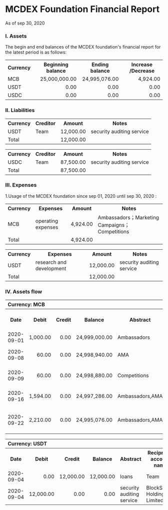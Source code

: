 # MCDEX Foundation Financial Report
As of sep 30, 2020
### I. Assets
The begin and end balances of the MCDEX foundation's financial report for the latest period is as follows:
<table>
    <tr>
        <th rowspan="1">Currency</th>
        <th>Beginning balance </th>
        <th>Ending balance</th>
        <th>Increase /Decrease</th>
    </tr>
    <tr>
        <td rowspan="1">MCB</td>
        <td align="right">25,000,000.00</td>
        <td align="right">24,995,076.00</td>
        <td align="right">4,924.00</td>
    </tr>
    <tr>
        <td rowspan="1">USDT</td>
         <td align="right">0.00</td>
        <td align="right">0.00</td>
        <td align="right">0.00</td>
    </tr>
    <tr>
        <td rowspan="1">USDC</td>
         <td align="right">0.00</td>
        <td align="right">0.00</td>
        <td align="right">0.00</td>
    </tr>
 </table>

### II. Liabilities
<table>
    <tr>
        <th rowspan="1">Currency</th>
        <th>Creditor </th>
        <th>Amount</th>
        <th>Notes </th>
    </tr>
    <tr>
        <td rowspan="1">USDT</td>
        <td>Team</td>
        <td align="right">12,000.00</td>
        <td align="right">security auditing service</td>
    </tr>
    <tr>
        <td rowspan="1">Total</td>
         <td align="right"> </td>
        <td align="right">12,000.00</td>
        <td align="right"> </td>
    </tr>
 </table>
<table>
    <tr>
        <th rowspan="1">Currency</th>
        <th>Creditor </th>
        <th>Amount</th>
        <th>Notes </th>
    </tr>
    <tr>
        <td rowspan="1">USDC</td>
        <td>Team</td>
        <td align="right">87,500.00</td>
        <td align="right">security auditing service</td>
    </tr>
    <tr>
        <td rowspan="1">Total</td>
         <td align="right"> </td>
        <td align="right">87,500.00</td>
        <td align="right"> </td>
    </tr>
 </table>

### III. Expenses 
1.Usage of the MCDEX foundation  since sep 01, 2020 until sep 30, 2020 :
<table>
    <tr>
        <th rowspan="1">Currency</th>
        <th>Expenses </th>
        <th>Amount</th>
        <th>Notes</th>
    </tr>
    <tr>
        <td rowspan="1">MCB</td>
        <td>operating expenses</td>
        <td align="right">4,924.00</td>
        <td>Ambassadors；Marketing Campaigns；Competitions</td>
    </tr>
    <tr>
        <td rowspan="1">Total</td>
        <td>  </td>
        <td align="right">4,924.00</td>
        <td>  </td>
    </tr>
 </table>
<table>
    <tr>
        <th rowspan="1">Currency</th>
        <th>Expenses </th>
        <th>Amount</th>
        <th>Notes</th>
    </tr>
    <tr>
        <td rowspan="1">USDT</td>
        <td>research and development</td>
        <td align="right">12,000.00</td>
        <td>security auditing service</td>
    </tr>
    <tr>
        <td rowspan="1">Total</td>
        <td>  </td>
        <td align="right">12,000.00</td>
        <td>  </td>
    </tr>
 </table>

### IV. Assets flow
<table>
    <tr>
        <th colspan="7" align="left">Currency: MCB</th>
    </tr> 
    <tr>
        <th rowspan="1">Date</th>
        <th>Debit </th>
        <th>Credit </th>
        <th>Balance</th>
        <th>Abstract</th>
        <th>Reciprocal account name </th>
        <th>Transaction Hash</th>
    </tr>
    <tr>
        <td rowspan="1">2020-09-01</td>
        <td align="right">1,000.00</td>
        <td align="right">0.00</td>
        <td align="right">24,999,000.00</td>
        <td> Ambassadors</td>
        <td> DeFi Italy </td>
        <td> <a href="https://etherscan.io/address/tx/0xe5fc4d4837f252a0a30c52d03e91e62b9c32c96eb493eca344bf15663f767626">0xe5fc******7626</a></td>
    </tr>
    <tr>
        <td rowspan="1">2020-09-08</td>
        <td align="right">60.00</td>
        <td align="right">0.00</td>
        <td align="right">24,998,940.00</td>
        <td> AMA  </td>
        <td> sai teja </td>
        <td> <a href="https://etherscan.io/address/tx/0x74e22fd1732a7410471bfd97857f2b64336e526eb8d0c6e1ebed26bcbda91233">0x74e2******1233</a>
        <a href="https://etherscan.io/address/tx/0x9a7b7cfbbe5882131f1f5303ea73b0ef1b2451732fb300fb96e98d4a717732f2">0x9a7b******32f2</a>
        <a href="https://etherscan.io/address/tx/0x29c8a376a50f61981537da4e9d803274f10c8cdece51f511772a4878fbca334f">0x29c8******334f</a></td>
    </tr>
    <tr>
        <td rowspan="1">2020-09-09</td>
        <td align="right">60.00</td>
        <td align="right">0.00</td>
        <td align="right">24,998,880.00</td>
        <td> Competitions</td>
        <td> pemuda kuwojo, regin </td>
        <td> <a href="https://etherscan.io/address/tx/0x428b2d4928fe8101bb14ad16644e2c8c6ce7710c8243ef3092c02de713b610c4">0x428b******10c4</a>
        <a href="https://etherscan.io/address/tx/0xaf830f4396858b058eb0e45d7d569a529b33e620cf7033f437993393b95fed60">0xaf83******ed60</a>
        <a href="https://etherscan.io/address/tx/0x249a7578ba563d9e391aba7c25e4e8953c37f5c3edb17101abff74a2bcf7207f">0x249a******207f</a></td>
    </tr>
    <tr>
        <td rowspan="1">2020-09-16</td>
        <td align="right">1,594.00</td>
        <td align="right">0.00</td>
        <td align="right">24,997,286.00</td>
        <td> Ambassadors,AMA</td>
        <td> DeFi Italy, egrowth, ID crypto </td>
        <td> <a href="https://etherscan.io/address/tx/0x7b142e26d6569833dc2c4499fcdf6a5365981d2b614daf753059170e2e8c2ef9">0x7b14******2ef9</a>
        <a href="https://etherscan.io/address/tx/0xb728bf00e85fd6907701a42b1802bc96dc964a5ad5a5978fe5f69669459a4038">0xb728******4038</a></td>
    </tr>
    <tr>
        <td rowspan="1">2020-09-22</td>
        <td align="right">2,210.00</td>
        <td align="right">0.00</td>
        <td align="right">24,995,076.00</td>
        <td> Ambassadors,AMA</td>
        <td> Satoshi Club, Victor, Gainschat</td>
        <td> <a href="https://etherscan.io/address/tx/0x70d38f0423139c2cbfe5a3016ade25017c0208db9f144e0de0062a10e200560a">0x70d3******560a</a>
        <a href="https://etherscan.io/address/tx/0x017e1e0a18a48df823e02a0858c8d14fbeaa336558ec4f4564a3411f7526c982">0x017e******c982</a></td>
    </tr>
    </table>

<table>
    <tr>
        <th colspan="7" align="left">Currency: USDT</th>
    </tr> 
    <tr>
        <th rowspan="1">Date</th>
        <th>Debit </th>
        <th>Credit </th>
        <th>Balance</th>
        <th>Abstract</th>
        <th>Reciprocal account name </th>
        <th>Transaction Hash</th>
    </tr>
    <tr>
        <td rowspan="1">2020-09-04</td>
        <td align="right">0.00</td>
        <td align="right">12,000.00</td>
        <td align="right">12,000.00</td>
        <td> loans</td>
        <td> Team </td>
        <td> <a href="https://etherscan.io/address/tx/0xf237bdf70c9684e06b0f354896dabefb2ed0097210b94679524a643e1fcb30cd">0xf237******30cd</a></td>
    </tr>
    <tr>
        <td rowspan="1">2020-09-04</td>
        <td align="right">12,000.00</td>
        <td align="right">0.00</td>
        <td align="right">0.00</td>
        <td> security auditing service</td>
        <td> BlockSentry Holdings Limited </td>
        <td> <a href="https://etherscan.io/address/tx/0x103eb3448d35ae6fb7706ba841dd3e754a5bdf16022ecf46dff1740a90c25a0d">0x103e******5a0d</a></td>
    </tr>
    </table>
